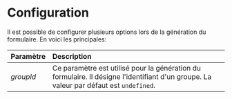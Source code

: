 # Configuration

Il est possible de configurer plusieurs options lors de la génération du formulaire. En voici les principales:

| Paramètre | Description |
| :--- | :--- |
| _groupId_ | Ce paramètre est utilisé pour la génération du formulaire. Il désigne l'identifiant d'un groupe. La valeur par défaut est `undefined`. |



